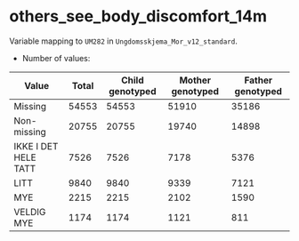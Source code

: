 # others_see_body_discomfort_14m
Variable mapping to `UM282` in `Ungdomsskjema_Mor_v12_standard`.
- Number of values:

| Value | Total | Child genotyped | Mother genotyped | Father genotyped |
| ----- | ----- | --------------- | ---------------- | ---------------- |
| Missing | 54553 | 54553 | 51910 | 35186 |
| Non-missing | 20755 | 20755 | 19740 | 14898 |
| IKKE I DET HELE TATT | 7526 | 7526 | 7178 |5376 |
| LITT | 9840 | 9840 | 9339 |7121 |
| MYE | 2215 | 2215 | 2102 |1590 |
| VELDIG MYE | 1174 | 1174 | 1121 |811 |



